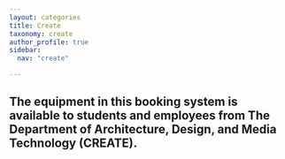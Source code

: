```yaml
---
layout: categories
title: Create
taxonomy: create
author_profile: true
sidebar:
  nav: "create"

---
```

## The equipment in this booking system is available to students and employees from The Department of Architecture, Design, and Media Technology (CREATE).
